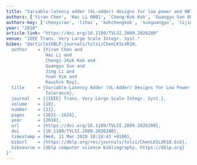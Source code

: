 ```yaml
---
title: "Variable-latency adder (VL-adder) designs for low power and NBTI tolerance"
authors: ['Yiran Chen', 'Hai Li 0001', 'Cheng-Kok Koh', 'Guangyu Sun 0003', 'Jing Li', 'Yuan Xie 0001', 'Kaushik Roy 0001']
authors-key: ['chenyiran', 'lihai', 'kohchengkok', 'sunguangyu', 'lijing', 'xieyuan', 'roykaushik']
year: "2010"
article-link: "https://doi.org/10.1109/TVLSI.2009.2026280"
venue: "IEEE Trans. Very Large Scale Integr. Syst."
bibex: "@article{DBLP:journals/tvlsi/ChenLKSLXR10,
  author    = {Yiran Chen and
               Hai Li and
               Cheng{-}Kok Koh and
               Guangyu Sun and
               Jing Li and
               Yuan Xie and
               Kaushik Roy},
  title     = {Variable-Latency Adder (VL-Adder) Designs for Low Power and {NBTI}
               Tolerance},
  journal   = {{IEEE} Trans. Very Large Scale Integr. Syst.},
  volume    = {18},
  number    = {11},
  pages     = {1621--1624},
  year      = {2010},
  url       = {https://doi.org/10.1109/TVLSI.2009.2026280},
  doi       = {10.1109/TVLSI.2009.2026280},
  timestamp = {Wed, 11 Mar 2020 18:18:43 +0100},
  biburl    = {https://dblp.org/rec/journals/tvlsi/ChenLKSLXR10.bib},
  bibsource = {dblp computer science bibliography, https://dblp.org}
}"
---
```

